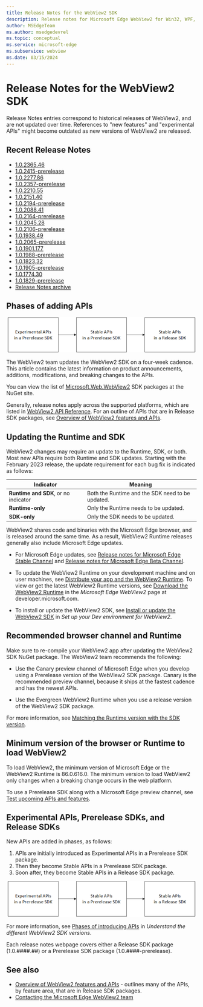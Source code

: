 ```yaml
---
title: Release Notes for the WebView2 SDK
description: Release notes for Microsoft Edge WebView2 for Win32, WPF, and WinForms, covering new features, APIs, and fixes.
author: MSEdgeTeam
ms.author: msedgedevrel
ms.topic: conceptual
ms.service: microsoft-edge
ms.subservice: webview
ms.date: 03/15/2024
---
```

# Release Notes for the WebView2 SDK

<!-- todo:
test the redirect for overall relnotes page
define & test a redirect for a single relnotes h2 anchor
define & test a redirect for each relnotes h2 anchor
make the description: yaml field unique in each file
-->

Release Notes entries correspond to historical releases of WebView2, and are not updated over time.  References to "new features" and "experimental APIs" might become outdated as new versions of WebView2 are released.


<!-- ====================================================================== -->
## Recent Release Notes 

<!-- the 10 most recent pairs of Release + Prerelease -->

<!-- maintenance notes:
* add the new pair of Release + Prerelease .md files to toc.yml
* move eleventh oldest pair of Release + Prerelease .md files into release-notes-archive.md
-->

* [1.0.2365.46](./1-0-2365-46.md)
* [1.0.2415-prerelease](./1-0-2415-prerelease.md)
* [1.0.2277.86](./1-0-2277-86.md)
* [1.0.2357-prerelease](./1-0-2357-prerelease.md)
* [1.0.2210.55](./1-0-2210-55.md)
* [1.0.2151.40](./1-0-2151-40.md)
* [1.0.2194-prerelease](./1-0-2194-prerelease.md)
* [1.0.2088.41](./1-0-2088-41.md)
* [1.0.2164-prerelease](./1-0-2164-prerelease.md)
* [1.0.2045.28](./1-0-2045-28.md)
* [1.0.2106-prerelease](./1-0-2106-prerelease.md)
* [1.0.1938.49](./1-0-1938-49.md)
* [1.0.2065-prerelease](./1-0-2065-prerelease.md)
* [1.0.1901.177](./1-0-1901-177.md)
* [1.0.1988-prerelease](./1-0-1988-prerelease.md)
* [1.0.1823.32](./1-0-1823-32.md)
* [1.0.1905-prerelease](./1-0-1905-prerelease.md)
* [1.0.1774.30](./1-0-1774-30.md)
* [1.0.1829-prerelease](./1-0-1829-prerelease.md)
* [Release Notes archive](./release-notes-archive.md)


<!-- ====================================================================== -->
## Phases of adding APIs

![Phases of adding APIs](./index-images/phases-of-adding-apis.png)

The WebView2 team updates the WebView2 SDK on a four-week cadence.  This article contains the latest information on product announcements, additions, modifications, and breaking changes to the APIs.

You can view the list of [Microsoft.Web.WebView2](https://www.nuget.org/packages/Microsoft.Web.WebView2) SDK packages at the NuGet site.

Generally, release notes apply across the supported platforms, which are listed in [WebView2 API Reference](webview2-api-reference.md).  For an outline of APIs that are in Release SDK packages, see [Overview of WebView2 features and APIs](./concepts/overview-features-apis.md).


<!-- ====================================================================== -->
## Updating the Runtime and SDK

WebView2 changes may require an update to the Runtime, SDK, or both.  Most new APIs require both Runtime and SDK updates.  Starting with the February 2023 release, the update requirement for each bug fix is indicated as follows:

| Indicator | Meaning |
|---|---|
| **Runtime and SDK**, or no indicator | Both the Runtime and the SDK need to be updated. |
| **Runtime-only** | Only the Runtime needs to be updated. |
| **SDK-only** | Only the SDK needs to be updated. |

WebView2 shares code and binaries with the Microsoft Edge browser, and is released around the same time.  As a result, WebView2 Runtime releases generally also include Microsoft Edge updates.

*  For Microsoft Edge updates, see [Release notes for Microsoft Edge Stable Channel](/deployedge/microsoft-edge-relnote-stable-channel) and [Release notes for Microsoft Edge Beta Channel](/deployedge/microsoft-edge-relnote-beta-channel).

*  To update the WebView2 Runtime on your development machine and on user machines, see [Distribute your app and the WebView2 Runtime](./concepts/distribution.md).  To view or get the latest WebView2 Runtime versions, see [Download the WebView2 Runtime](https://developer.microsoft.com/microsoft-edge/webview2/#download-section) in the _Microsoft Edge WebView2_ page at developer.microsoft.com.

*  To install or update the WebView2 SDK, see [Install or update the WebView2 SDK](./how-to/machine-setup.md#install-or-update-the-webview2-sdk) in _Set up your Dev environment for WebView2_.


<!-- ====================================================================== -->
## Recommended browser channel and Runtime

Make sure to re-compile your WebView2 app after updating the WebView2 SDK NuGet package.  The WebView2 team recommends the following:

* Use the Canary preview channel of Microsoft Edge when you develop using a Prerelease version of the WebView2 SDK package.  Canary is the recommended preview channel, because it ships at the fastest cadence and has the newest APIs.

* Use the Evergreen WebView2 Runtime when you use a release version of the WebView2 SDK package.

For more information, see [Matching the Runtime version with the SDK version](concepts/versioning.md#matching-the-runtime-version-with-the-sdk-version).


<!-- ====================================================================== -->
## Minimum version of the browser or Runtime to load WebView2

To load WebView2, the minimum version of Microsoft Edge or the WebView2 Runtime is 86.0.616.0.  The minimum version to load WebView2 only changes when a breaking change occurs in the web platform.

To use a Prerelease SDK along with a Microsoft Edge preview channel, see [Test upcoming APIs and features](how-to/set-preview-channel.md).

<!--
Cross-framework API conventions

Events:
No EventHandler or CompletedHandler in .NET or WinRT.
General event pattern:
- Win32: add/remove_XYZ + XYZEventHandler
- .NET/WinRT: XYZ event

Async methods:
- Win32: XYZ method + XYZCompletedHandler
- .NET/WinRT: XYZAsync
-->


<!-- ====================================================================== -->
## Experimental APIs, Prerelease SDKs, and Release SDKs

New APIs are added in phases, as follows:
1. APIs are initially introduced as Experimental APIs in a Prerelease SDK package.
1. Then they become Stable APIs in a Prerelease SDK package.
1. Soon after, they become Stable APIs in a Release SDK package.

![Diagram of phases of introducing new APIs](./index-images/phases-of-adding-apis.png)
<!-- .png is used by webview2/release-notes/index.md and webview2/concepts/versioning.md -->

For more information, see [Phases of introducing APIs](./concepts/versioning.md#phases-of-introducing-apis) in _Understand the different WebView2 SDK versions_.

<!-- terminology:
APIs are Experimental or Stable
SDKs/packages are Prerelease or Release
-->

Each release notes webpage covers either a Release SDK package (1.0.####.##) or a Prerelease SDK package (1.0.####-prerelease).


<!-- ====================================================================== -->
## See also

* [Overview of WebView2 features and APIs](./concepts/overview-features-apis.md) - outlines many of the APIs, by feature area, that are in Release SDK packages.
* [Contacting the Microsoft Edge WebView2 team](contact.md)
